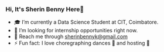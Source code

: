 ### Hi, It's Sherin Benny Here👋

- 🎓 I’m currently a Data Science Student at CIT, Coimbatore.
- 💁 I’m looking for internship opportunities right now.
- 📧 Reach me through sherinbennyk@gmail.com 
- ⚡ Fun fact: I love choregraphing dances 💃 and hosting 🎤 

<!--
# GitHub Stats
[![My GitHub Stats](https://github-readme-stats.vercel.app/api/?username=SherinBK&count_private=true&theme=tokyonight&showicons=true)]()
<br>
[![My GitHub Language Stats](https://github-readme-stats.vercel.app/api/top-langs/?username=SherinBK&langs_count=5&theme=tokyonight)]()
-->
